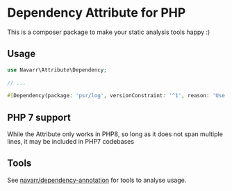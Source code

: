 # Dependency Attribute for PHP

This is a composer package to make your static analysis tools happy :)

## Usage

```php
use Navarr\Attribute\Dependency;
    
// ...
    
#[Dependency(package: 'psr/log', versionConstraint: '^1', reason: 'Use of LoggerInterface::error')]
```

## PHP 7 support

While the Attribute only works in PHP8, so long as it does not span multiple lines, it may be included in PHP7 codebases

## Tools

See [navarr/dependency-annotation](https://github.com/navarr/dependency-annotation) for tools to analyse usage.
